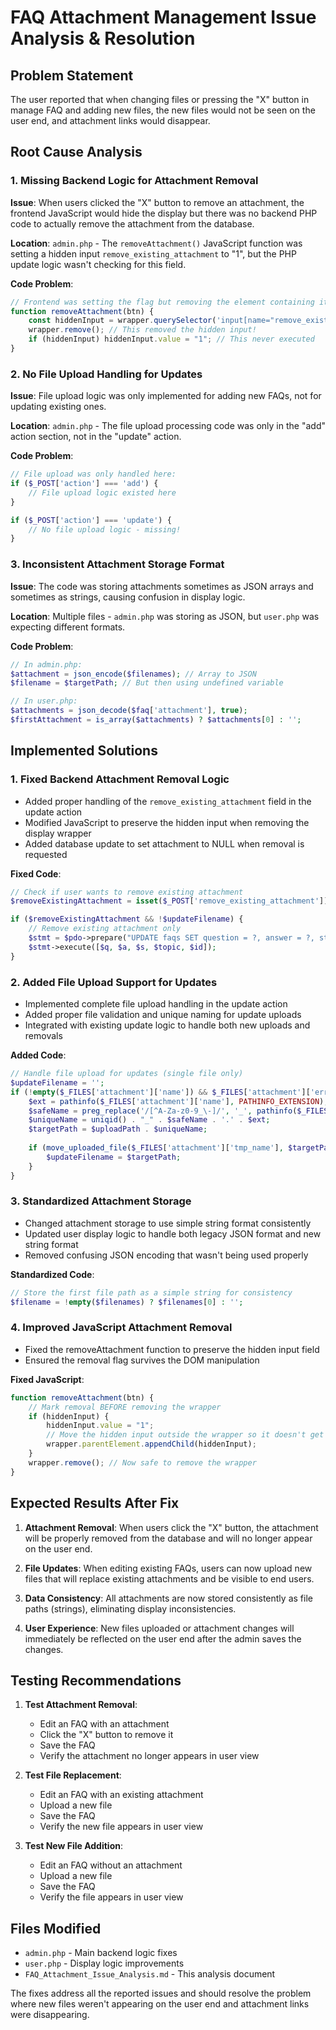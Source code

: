 # FAQ Attachment Management Issue Analysis & Resolution

## Problem Statement
The user reported that when changing files or pressing the "X" button in manage FAQ and adding new files, the new files would not be seen on the user end, and attachment links would disappear.

## Root Cause Analysis

### 1. **Missing Backend Logic for Attachment Removal**
**Issue**: When users clicked the "X" button to remove an attachment, the frontend JavaScript would hide the display but there was no backend PHP code to actually remove the attachment from the database.

**Location**: `admin.php` - The `removeAttachment()` JavaScript function was setting a hidden input `remove_existing_attachment` to "1", but the PHP update logic wasn't checking for this field.

**Code Problem**:
```javascript
// Frontend was setting the flag but removing the element containing it
function removeAttachment(btn) {
    const hiddenInput = wrapper.querySelector('input[name="remove_existing_attachment"]');
    wrapper.remove(); // This removed the hidden input!
    if (hiddenInput) hiddenInput.value = "1"; // This never executed
}
```

### 2. **No File Upload Handling for Updates**
**Issue**: File upload logic was only implemented for adding new FAQs, not for updating existing ones.

**Location**: `admin.php` - The file upload processing code was only in the "add" action section, not in the "update" action.

**Code Problem**:
```php
// File upload was only handled here:
if ($_POST['action'] === 'add') {
    // File upload logic existed here
}

if ($_POST['action'] === 'update') {
    // No file upload logic - missing!
}
```

### 3. **Inconsistent Attachment Storage Format**
**Issue**: The code was storing attachments sometimes as JSON arrays and sometimes as strings, causing confusion in display logic.

**Location**: Multiple files - `admin.php` was storing as JSON, but `user.php` was expecting different formats.

**Code Problem**:
```php
// In admin.php:
$attachment = json_encode($filenames); // Array to JSON
$filename = $targetPath; // But then using undefined variable

// In user.php:
$attachments = json_decode($faq['attachment'], true);
$firstAttachment = is_array($attachments) ? $attachments[0] : '';
```

## Implemented Solutions

### 1. **Fixed Backend Attachment Removal Logic**
- Added proper handling of the `remove_existing_attachment` field in the update action
- Modified JavaScript to preserve the hidden input when removing the display wrapper
- Added database update to set attachment to NULL when removal is requested

**Fixed Code**:
```php
// Check if user wants to remove existing attachment
$removeExistingAttachment = isset($_POST['remove_existing_attachment']) && $_POST['remove_existing_attachment'] == '1';

if ($removeExistingAttachment && !$updateFilename) {
    // Remove existing attachment only
    $stmt = $pdo->prepare("UPDATE faqs SET question = ?, answer = ?, status = ?, topic = ?, attachment = NULL WHERE id = ?");
    $stmt->execute([$q, $a, $s, $topic, $id]);
}
```

### 2. **Added File Upload Support for Updates**
- Implemented complete file upload handling in the update action
- Added proper file validation and unique naming for update uploads
- Integrated with existing update logic to handle both new uploads and removals

**Added Code**:
```php
// Handle file upload for updates (single file only)
$updateFilename = '';
if (!empty($_FILES['attachment']['name']) && $_FILES['attachment']['error'] === UPLOAD_ERR_OK) {
    $ext = pathinfo($_FILES['attachment']['name'], PATHINFO_EXTENSION);
    $safeName = preg_replace('/[^A-Za-z0-9_\-]/', '_', pathinfo($_FILES['attachment']['name'], PATHINFO_FILENAME));
    $uniqueName = uniqid() . "_" . $safeName . '.' . $ext;
    $targetPath = $uploadPath . $uniqueName;
    
    if (move_uploaded_file($_FILES['attachment']['tmp_name'], $targetPath)) {
        $updateFilename = $targetPath;
    }
}
```

### 3. **Standardized Attachment Storage**
- Changed attachment storage to use simple string format consistently
- Updated user display logic to handle both legacy JSON format and new string format
- Removed confusing JSON encoding that wasn't being used properly

**Standardized Code**:
```php
// Store the first file path as a simple string for consistency
$filename = !empty($filenames) ? $filenames[0] : '';
```

### 4. **Improved JavaScript Attachment Removal**
- Fixed the removeAttachment function to preserve the hidden input field
- Ensured the removal flag survives the DOM manipulation

**Fixed JavaScript**:
```javascript
function removeAttachment(btn) {
    // Mark removal BEFORE removing the wrapper
    if (hiddenInput) {
        hiddenInput.value = "1";
        // Move the hidden input outside the wrapper so it doesn't get removed
        wrapper.parentElement.appendChild(hiddenInput);
    }
    wrapper.remove(); // Now safe to remove the wrapper
}
```

## Expected Results After Fix

1. **Attachment Removal**: When users click the "X" button, the attachment will be properly removed from the database and will no longer appear on the user end.

2. **File Updates**: When editing existing FAQs, users can now upload new files that will replace existing attachments and be visible to end users.

3. **Data Consistency**: All attachments are now stored consistently as file paths (strings), eliminating display inconsistencies.

4. **User Experience**: New files uploaded or attachment changes will immediately be reflected on the user end after the admin saves the changes.

## Testing Recommendations

1. **Test Attachment Removal**: 
   - Edit an FAQ with an attachment
   - Click the "X" button to remove it
   - Save the FAQ
   - Verify the attachment no longer appears in user view

2. **Test File Replacement**:
   - Edit an FAQ with an existing attachment
   - Upload a new file
   - Save the FAQ
   - Verify the new file appears in user view

3. **Test New File Addition**:
   - Edit an FAQ without an attachment
   - Upload a new file
   - Save the FAQ
   - Verify the file appears in user view

## Files Modified
- `admin.php` - Main backend logic fixes
- `user.php` - Display logic improvements
- `FAQ_Attachment_Issue_Analysis.md` - This analysis document

The fixes address all the reported issues and should resolve the problem where new files weren't appearing on the user end and attachment links were disappearing.